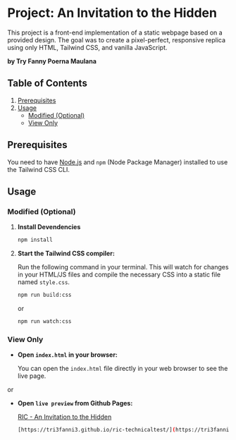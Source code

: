 # Project: An Invitation to the Hidden

This project is a front-end implementation of a static webpage based on a provided design. The goal was to create a pixel-perfect, responsive replica using only HTML, Tailwind CSS, and vanilla JavaScript.

**by Try Fanny Poerna Maulana**

## Table of Contents

1.  [Prerequisites](#prerequisites)
2.  [Usage](#usage)
    - [Modified (Optional)](#modified-optional)
    - [View Only](#view-only)

## Prerequisites

You need to have [Node.js](https://nodejs.org/) and `npm` (Node Package Manager) installed to use the Tailwind CSS CLI.

## Usage

### Modified (Optional)

1.  **Install Devendencies**

    ```sh
    npm install
    ```

2.  **Start the Tailwind CSS compiler:**

    Run the following command in your terminal. This will watch for changes in your HTML/JS files and compile the necessary CSS into a static file named `style.css`.

    ```sh
    npm run build:css
    ```

    or

    ```sh
    npm run watch:css
    ```

### View Only

- **Open `index.html` in your browser:**

  You can open the `index.html` file directly in your web browser to see the live page.

or

- **Open `live preview` from Github Pages:**

  [RIC - An Invitation to the Hidden](https://tri3fanni3.github.io/ric-technicaltest/)

  ```sh
  [https://tri3fanni3.github.io/ric-technicaltest/](https://tri3fanni3.github.io/ric-technicaltest/)
  ```
